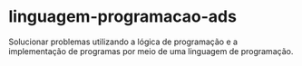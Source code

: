 # linguagem-programacao-ads
Solucionar problemas utilizando a lógica de programação e a implementação de programas por meio de uma linguagem de programação.
